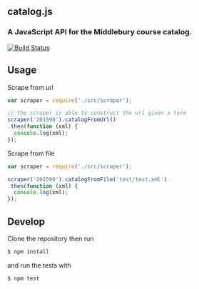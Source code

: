## catalog.js

### A JavaScript API for the Middlebury course catalog.

[![Build Status](https://travis-ci.org/coursereviews/catalog.js.svg?branch=master)](https://travis-ci.org/coursereviews/catalog.js)

## Usage

Scrape from url

```js
var scraper = require('./src/scraper');

// the scraper is able to construct the url given a term
scraper('201590').catalogFromUrl()
.then(function (xml) {
  console.log(xml);
});
```

Scrape from file

```js
var scraper = require('./src/scraper');

scraper('201590').catalogFromFile('test/test.xml')
.then(function (xml) {
  console.log(xml);
});
```


## Develop

Clone the repository then run

```sh
$ npm install
```

and run the tests with

```
$ npm test
```
